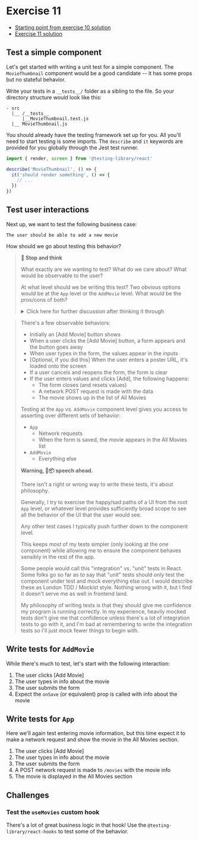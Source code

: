 # Exercise 11

- [Starting point from exercise 10 solution](https://github.com/AndrewSouthpaw/webdev/tree/exercise-10-solution/projects/rmdb)
- [Exercise 11 solution](https://github.com/AndrewSouthpaw/webdev/tree/exercise-11-solution/projects/rmdb)

## Test a simple component

Let's get started with writing a unit test for a simple component. The `MovieThumbnail` component would be a good candidate -- it has some props but no stateful behavior.

Write your tests in a `__tests__/` folder as a sibling to the file. So your directory structure would look like this:

```
- src
  |__ /__tests__
      |__MovieThumbnail.test.js
  |__ MovieThumbnail.js
```

You should already have the testing framework set up for you. All you'll need to start testing is some imports. The `describe` and `it` keywords are provided for you globally through the Jest test runner.

```javascript
import { render, screen } from '@testing-library/react'

describe('MovieThumbnail', () => {
  it('should render something', () => {
    // ...
  })
})
```

## Test user interactions

Next up, we want to test the following business case:

```
The user should be able to add a new movie
```

How should we go about testing this behavior?

> **🤔 Stop and think**
> 
> What exactly are we wanting to test? What do we care about? What would be observable to the user?
> 
> At what level should we be writing this test? Two obvious options would be at the `App` level or the `AddMovie` level. What would be the pros/cons of both?
> 
> <details><summary>Click here for further discussion after thinking it through</summary>

> There's a few observable behaviors:
> 
> - Initially an [Add Movie] button shows
> - When a user clicks the [Add Movie] button, a form appears and the button goes away
> - When user types in the form, the values appear in the inputs
> - [Optional, if you did this] When the user enters a poster URL, it's loaded onto the screen
> - If a user cancels and reopens the form, the form is clear
> - If the user enters values and clicks [Add], the following happens:
>   - The form closes (and resets values)
>   - A network POST request is made with the data
>   - The movie shows up in the list of All Movies
> 
> Testing at the `App` vs. `AddMovie` component level gives you access to asserting over different sets of behavior:
> 
> - `App`
>   - Network requests
>   - When the form is saved, the movie appears in the All Movies list
> - `AddMovie`
>   - Everything else
> 
> **Warning, 🧼📦 speech ahead.**
>   
> There isn't a right or wrong way to write these tests, it's about philosophy.
> 
> Generally, I try to exercise the happy/sad paths of a UI from the root `App` level, or whatever level provides sufficiently broad scope to see all the behavior of the UI that the user would see.
> 
> Any other test cases I typically push further down to the component level.
> 
> This keeps *most* of my tests simpler (only looking at the one component) while allowing me to ensure the component behaves sensibly in the rest of the app.
> 
> Some people would call this "integration" vs. "unit" tests in React. Some folks go so far as to say that "unit" tests should *only* test the component under test and mock everything else out. I would describe these as London TDD / Mockist style. Nothing wrong with it, but I find it doesn't serve me as well in frontend land.
> 
> My philosophy of writing tests is that they should give me confidence my program is running correctly. In my experience, heavily mocked tests don't give me that confidence unless there's a lot of integration tests to go with it, and I'm bad at remembering to write the integration tests so I'll just mock fewer things to begin with. 
> 
> </details>

## Write tests for `AddMovie`

While there's much to test, let's start with the following interaction:

1. The user clicks [Add Movie]
1. The user types in info about the movie
1. The user submits the form
1. Expect the `onSave` (or equivalent) prop is called with info about the movie

## Write tests for `App`

Here we'll again test entering movie information, but this time expect it to make a network request and show the movie in the All Movies section.

1. The user clicks [Add Movie]
1. The user types in info about the movie
1. The user submits the form
1. A POST network request is made to `/movies` with the movie info
1. The movie is displayed in the All Movies section

## Challenges

### Test the `useMovies` custom hook

There's a lot of great business logic in that hook! Use the `@testing-library/react-hooks` to test some of the behavior. 










